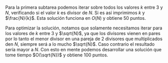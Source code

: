Para la primera subtarea podemos iterar sobre todos los valores $k$ entre $3$ y $N$, verificando si el valor $k$ es divisor de $N$. Si es así imprimimos $k$ y $\frac{N}{k}$. Esta solución funciona en $O(N)$ y obtiene 50 puntos.

Para optimizar la solución, notamos que solamente necesitamos iterar para los valores de $k$ entre $3$ y $\sqrt{N}$, ya que los divisores vienen en pares por lo tanto el menor divisor en una pareja de 2 divisores que multiplicados den $N$, siempre será a lo mucho $\sqrt{N}$. Caso contrario el resultado sería mayor a $N$. Con esto en mente podemos desarrollar una solución que tome tiempo $O(\sqrt{N})$ y obtiene 100 puntos.

